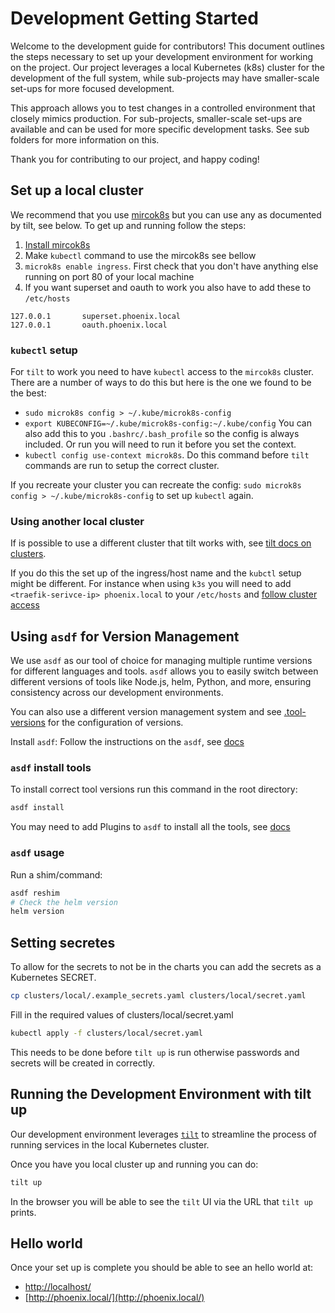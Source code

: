 # Development Getting Started

Welcome to the development guide for contributors! This document outlines the steps necessary to
set up your development environment for working on the project. Our project leverages a local
Kubernetes (k8s) cluster for the development of the full system, while sub-projects may have
smaller-scale set-ups for more focused development.

This approach allows you to test changes in a controlled environment that closely mimics
production. For sub-projects, smaller-scale set-ups are available and can be used for more specific
development tasks. See sub folders for more information on this.

Thank you for contributing to our project, and happy coding!

## Set up a local cluster

We recommend that you use [mircok8s](https://microk8s.io/) but you can use any as documented by
tilt, see below. To get up and running follow the steps:

1. [Install mircok8s](https://microk8s.io/docs/install-alternatives)
2. Make `kubectl` command to use the mircok8s see bellow
3. `microk8s enable ingress`. First check that you don't have anything else running on port 80 of
  your local machine
4. If you want superset and oauth to work you also have to add these to `/etc/hosts`
```
127.0.0.1       superset.phoenix.local
127.0.0.1       oauth.phoenix.local
```

### `kubectl` setup

For `tilt` to work you need to have `kubectl` access to the `mircok8s` cluster. There are a number
of ways to do this but here is the one we found to be the best:

* `sudo microk8s config > ~/.kube/microk8s-config`
* `export KUBECONFIG=~/.kube/microk8s-config:~/.kube/config` You can also add this to you
  `.bashrc/.bash_profile`
  so the config is always included. Or run you will need to run it before you set the context.
* `kubectl config use-context microk8s`. Do this command before `tilt` commands are run to setup
  the correct cluster.

If you recreate your cluster you can recreate the config: `sudo microk8s config >
~/.kube/microk8s-config` to set up `kubectl` again.

### Using another local cluster

If is possible to use a different cluster
that tilt works with, see [tilt docs on clusters](https://docs.tilt.dev/choosing_clusters).

If you do this the set up of the ingress/host name and the `kubctl` setup might be different. For
instance when using `k3s` you will need to add `<traefik-serivce-ip> phoenix.local` to your
`/etc/hosts` and [follow cluster access](https://docs.k3s.io/cluster-access)

## Using `asdf` for Version Management

We use `asdf` as our tool of choice for managing multiple runtime versions for different languages
and tools. `asdf` allows you to easily switch between different versions of tools like Node.js,
helm, Python, and more, ensuring consistency across our development environments.

You can also use a different version management system and see
[.tool-versions](./../.tool-versions) for the configuration of versions.

Install `asdf`: Follow the instructions on the `asdf`, see
[docs](https://asdf-vm.com/guide/getting-started.html)

### `asdf` install tools

To install correct tool versions run this command in the root directory:

```bash
asdf install
```

You may need to add Plugins to `asdf` to install all the tools, see
[docs](https://asdf-vm.com/manage/plugins.html)

### `asdf` usage

Run a shim/command:

```bash
asdf reshim
# Check the helm version
helm version
```

## Setting secretes

To allow for the secrets to not be in the charts you can add the secrets as a Kubernetes SECRET.

```bash
cp clusters/local/.example_secrets.yaml clusters/local/secret.yaml
```

Fill in the required values of clusters/local/secret.yaml

```bash
kubectl apply -f clusters/local/secret.yaml
```

This needs to be done before `tilt up` is run otherwise passwords and secrets will be created in
correctly.

## Running the Development Environment with tilt up

Our development environment leverages [`tilt`](https://tilt.dev/) to streamline the process of
running services in the local Kubernetes cluster.

Once you have you local cluster up and running you can do:

```bash
tilt up
```

In the browser you will be able to see the `tilt` UI via the URL that `tilt up` prints.

## Hello world

Once your set up is complete you should be able to see an hello world at:

* [http://localhost/](http://localhost/)
* [http://phoenix.local/](http://phoenix.local/)
